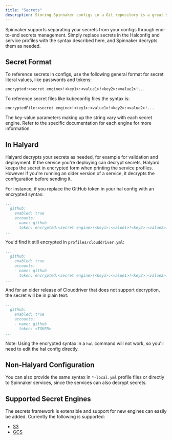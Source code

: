 ```yaml
---
title: "Secrets"
description: Storing Spinnaker configs in a Git repository is a great solution for maintaining versions of your configurations, but storing secrets in plain text is a bad security practice.
---
```


Spinnaker supports separating your secrets from your configs through end-to-end secrets management. Simply replace secrets in the Halconfig and service profiles with the syntax described here, and Spinnaker decrypts them as needed.


## Secret Format
To reference secrets in configs, use the following general format for secret literal values, like passwords and tokens:

```
encrypted:<secret engine>!<key1>:<value1>!<key2>:<value2>!...
```
To reference secret files like kubeconfig files the syntax is:

```
encryptedFile:<secret engine>!<key1>:<value1>!<key2>:<value2>!...
```

The key-value parameters making up the string vary with each secret engine. Refer to the specific documentation for each engine for more information.

## In Halyard
Halyard decrypts your secrets as needed, for example for validation and deployment. If the service you're deploying can decrypt secrets, Halyard keeps the secret in encrypted form when printing the service profiles. However if you're running an older version of a service, it decrypts the configuration before sending it. 

For instance, if you replace the GitHub token in your hal config with an encrypted syntax:
```yaml
...
  github:
    enabled: true
    accounts:
    - name: github
      token: encrypted:<secret engine>!<key1>:<value1>!<key2>:<value2>!...
...
```

You'd find it still encrypted in `profiles/clouddriver.yml`:
```yaml
...
  github:
    enabled: true
    accounts:
    - name: github
      token: encrypted:<secret engine>!<key1>:<value1>!<key2>:<value2>!...
...
```

And for an older release of Clouddriver that does not support decryption, the secret will be in plain text:
```yaml
...
  github:
    enabled: true
    accounts:
    - name: github
      token: <TOKEN>
...
```
Note: Using the encrypted syntax in a `hal` command will not work, so you'll need to edit the hal config directly.

## Non-Halyard Configuration
You can also provide the same syntax in `*-local.yml` profile files or directly to Spinnaker services, since the services can also decrypt secrets.

## Supported Secret Engines
The secrets framework is extensible and support for new engines can easily be added. Currently the following is supported:

* [S3](/reference/halyard/secrets/s3-secrets/)
* [GCS](/reference/halyard/secrets/gcs-secrets/)
